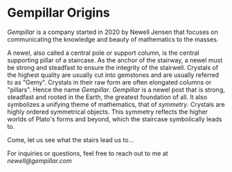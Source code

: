 # Gempillar Origins

_Gempillar_ is a company started in 2020 by Newell Jensen that focuses on communicating the knowledge and beauty of mathematics to the masses.

A newel, also called a central pole or support column, is the central supporting pillar of a staircase.  As the anchor of the stairway, a newel must be strong and steadfast to ensure the integrity of the stairwell.  Crystals of the highest quality are usually cut into gemstones and are usually referred to as "Gemy".  Crystals in their raw form are often elongated columns or "pillars".  Hence the name _Gempillar_.  _Gempillar_ is a newel post that is strong, steadfast and rooted in the Earth, the greatest foundation of all.  It also symbolizes a unifying theme of mathematics, that of _symmetry_.  Crystals are highly ordered symmetrical objects. This symmetry reflects the higher worlds of Plato's forms and beyond, which the staircase symbolically leads to.

Come, let us see what the stairs lead us to...


For inquiries or questions, feel free to reach out to me at _newell@gempillar.com_
